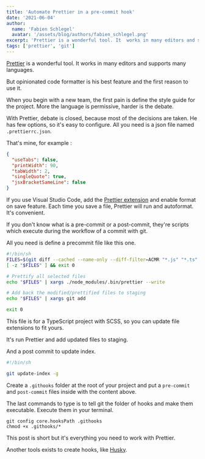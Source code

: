 ```yaml
---
title: 'Automate Prettier in a pre-commit hook'
date: '2021-06-04'
author:
  name: 'Fabien Schlegel'
  avatar: '/assets/blog/authors/fabien_schlegel.png'
excerpt: 'Prettier is a wonderful tool. It  works in many editors and supports many languages. But opinionated is his best feature and the first reason to use it.'
tags: ['prettier', 'git']
---
```


[Prettier](https://prettier.io/) is a wonderful tool. It works in many editors and supports many languages.

But opinionated code formatter is his best feature and the first reason to use it.

When you begin with a new team, the first pain is define the style guide for the project. More the language is permissive, harder is the debate.

With Prettier, debate is closed, because most of the decisions are taken. He has few options, so it's easy to configure. All you need is a json file named `.prettierrc.json`.

That's mine, for example :

```json
{
  "useTabs": false,
  "printWidth": 90,
  "tabWidth": 2,
  "singleQuote": true,
  "jsxBracketSameLine": false
}
```

If you use Visual Studio Code, add the [Prettier extension](https://marketplace.visualstudio.com/items?itemName=esbenp.prettier-vscode) and enable format on save feature. Each time you save a file, Prettier will run and autoformat. It's convenient.

If you don't know what is a pre-commit or a post-commit, they're scripts which execute during the workflow of a commit with git.

All you need is define a precommit file like this one.

```bash
#!/bin/sh
FILES=$(git diff --cached --name-only --diff-filter=ACMR "*.js" "*.ts" "*.tsx" "*.scss" | sed 's| |\\ |g')
[ -z "$FILES" ] && exit 0

# Prettify all selected files
echo "$FILES" | xargs ./node_modules/.bin/prettier --write

# Add back the modified/prettified files to staging
echo "$FILES" | xargs git add

exit 0
```

This file is for a TypeScript project with SCSS, so you can update file extensions to fit yours.

It's run Prettier and add updated files to staging.

And a post commit to update index.

```bash
#!/bin/sh

git update-index -g
```

Create a `.githooks` folder at the root of your project and put a `pre-commit` and `post-commit` files inside with the content above.

The last commands to type is to tell git the folder of hooks and make them executable. Execute them in your terminal.

```shell
git config core.hooksPath .githooks
chmod +x .githooks/*
```

This post is short but it's everything you need to work with Prettier.

Another tools exists to create hooks, like [Husky](https://typicode.github.io/husky/#/).

